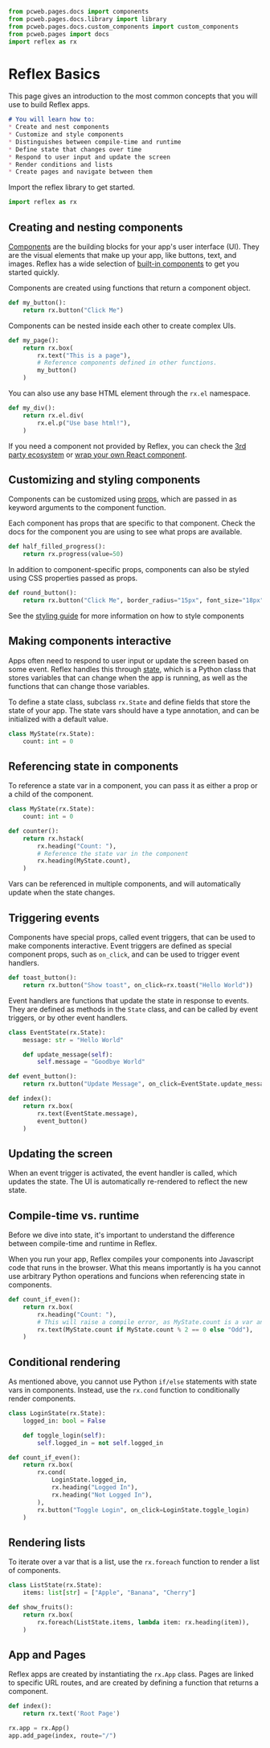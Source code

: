 ```python exec
from pcweb.pages.docs import components
from pcweb.pages.docs.library import library
from pcweb.pages.docs.custom_components import custom_components
from pcweb.pages import docs
import reflex as rx
```

# Reflex Basics

This page gives an introduction to the most common concepts that you will use to build Reflex apps.

```md section
# You will learn how to:
* Create and nest components
* Customize and style components
* Distinguishes between compile-time and runtime
* Define state that changes over time
* Respond to user input and update the screen
* Render conditions and lists
* Create pages and navigate between them
```

Import the reflex library to get started.

```python
import reflex as rx
```

## Creating and nesting components

[Components]({docs.ui.overview.path}) are the building blocks for your app's user interface (UI). They are the visual elements that make up your app, like buttons, text, and images. Reflex has a wide selection of [built-in components]({library.path}) to get you started quickly.

Components are created using functions that return a component object.

```python demo exec
def my_button():
    return rx.button("Click Me")
```

Components can be nested inside each other to create complex UIs.

```python demo exec
def my_page():
    return rx.box(
        rx.text("This is a page"),
        # Reference components defined in other functions.
        my_button()
    )
```

You can also use any base HTML element through the `rx.el` namespace.

```python demo exec
def my_div():
    return rx.el.div(
        rx.el.p("Use base html!"),
    )
```

If you need a component not provided by Reflex, you can check the [3rd party ecosystem]({custom_components.path}) or [wrap your own React component]({docs.wrapping_react.guide.path}).


## Customizing and styling components

Components can be customized using [props]({docs.components.props.path}), which are passed in as keyword arguments to the component function.

Each component has props that are specific to that component. Check the docs for the component you are using to see what props are available.

```python demo exec
def half_filled_progress():
    return rx.progress(value=50)
```

In addition to component-specific props, components can also be styled using CSS properties passed as props.

```python demo exec
def round_button():
    return rx.button("Click Me", border_radius="15px", font_size="18px")
```

See the [styling guide]({docs.styling.overview.path}) for more information on how to style components

## Making components interactive

Apps often need to respond to user input or update the screen based on some event. Reflex handles this through [state]({docs.state.overview.path}), which is a Python class that stores variables that can change when the app is running, as well as the functions that can change those variables.

To define a state class, subclass `rx.State` and define fields that store the state of your app. The state vars should have a type annotation, and can be initialized with a default value.

```python
class MyState(rx.State):
    count: int = 0
```

## Referencing state in components

To reference a state var in a component, you can pass it as either a prop or a child of the component.

```python demo exec
class MyState(rx.State):
    count: int = 0

def counter():
    return rx.hstack(
        rx.heading("Count: "),
        # Reference the state var in the component
        rx.heading(MyState.count),
    )
```

Vars can be referenced in multiple components, and will automatically update when the state changes.

## Triggering events

Components have special props, called event triggers, that can be used to make components interactive. Event triggers are defined as special component props, such as `on_click`, and can be used to trigger event handlers.


```python demo exec
def toast_button():
    return rx.button("Show toast", on_click=rx.toast("Hello World"))
```

Event handlers are functions that update the state in response to events. They are defined as methods in the `State` class, and can be called by event triggers, or by other event handlers.

```python demo exec
class EventState(rx.State):
    message: str = "Hello World"

    def update_message(self):
        self.message = "Goodbye World"

def event_button():
    return rx.button("Update Message", on_click=EventState.update_message)

def index():
    return rx.box(
        rx.text(EventState.message),
        event_button()
    )
```


## Updating the screen

When an event trigger is activated, the event handler is called, which updates the state. The UI is automatically re-rendered to reflect the new state.


## Compile-time vs. runtime

Before we dive into state, it's important to understand the difference between compile-time and runtime in Reflex. 

When you run your app, Reflex compiles your components into Javascript code that runs in the browser. What this means importantly is ha you cannot use arbitrary Python operations and funcions when referencing state in components.

```python
def count_if_even():
    return rx.box(
        rx.heading("Count: "),
        # This will raise a compile error, as MyState.count is a var and not known a compile time.
        rx.text(MyState.count if MyState.count % 2 == 0 else "Odd"),
    )
```

## Conditional rendering

As mentioned above, you cannot use Python `if/else` statements with state vars in components. Instead, use the `rx.cond` function to conditionally render components.

```python demo exec
class LoginState(rx.State):
    logged_in: bool = False

    def toggle_login(self):
        self.logged_in = not self.logged_in

def count_if_even():
    return rx.box(
        rx.cond(
            LoginState.logged_in,
            rx.heading("Logged In"),
            rx.heading("Not Logged In"),
        ),
        rx.button("Toggle Login", on_click=LoginState.toggle_login)
    )
```

## Rendering lists

To iterate over a var that is a list, use the `rx.foreach` function to render a list of components.

```python demo exec
class ListState(rx.State):
    items: list[str] = ["Apple", "Banana", "Cherry"]

def show_fruits():
    return rx.box(
        rx.foreach(ListState.items, lambda item: rx.heading(item)),
    )
```

## App and Pages

Reflex apps are created by instantiating the `rx.App` class. Pages are linked to specific URL routes, and are created by defining a function that returns a component.

```python
def index():
    return rx.text('Root Page')

rx.app = rx.App()
app.add_page(index, route="/")
```

